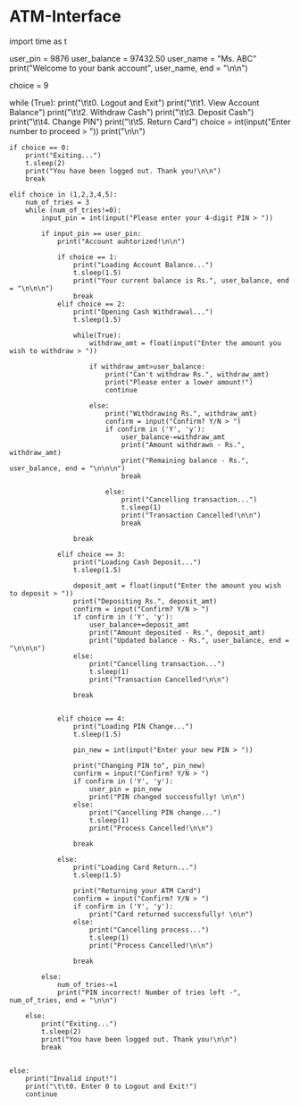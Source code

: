 # ATM-Interface
import time as t


user_pin = 9876
user_balance = 97432.50
user_name = "Ms. ABC"
print("Welcome to your bank account", user_name, end = "\n\n")

choice = 9

while (True):
    print("\t\t0. Logout and Exit")
    print("\t\t1. View Account Balance")
    print("\t\t2. Withdraw Cash")
    print("\t\t3. Deposit Cash")
    print("\t\t4. Change PIN")
    print("\t\t5. Return Card")
    choice = int(input("Enter number to proceed > "))
    print("\n\n")

    if choice == 0:
        print("Exiting...")
        t.sleep(2)
        print("You have been logged out. Thank you!\n\n")
        break

    elif choice in (1,2,3,4,5):
        num_of_tries = 3
        while (num_of_tries!=0):
            input_pin = int(input("Please enter your 4-digit PIN > "))

            if input_pin == user_pin:
                print("Account auhtorized!\n\n")

                if choice == 1:
                    print("Loading Account Balance...")
                    t.sleep(1.5)
                    print("Your current balance is Rs.", user_balance, end = "\n\n\n")
                    break
                elif choice == 2:
                    print("Opening Cash Withdrawal...")
                    t.sleep(1.5)

                    while(True):
                        withdraw_amt = float(input("Enter the amount you wish to withdraw > "))

                        if withdraw_amt>user_balance:
                            print("Can't withdraw Rs.", withdraw_amt)
                            print("Please enter a lower amount!")
                            continue

                        else:
                            print("Withdrawing Rs.", withdraw_amt)
                            confirm = input("Confirm? Y/N > ")
                            if confirm in ('Y', 'y'):
                                user_balance-=withdraw_amt
                                print("Amount withdrawn - Rs.", withdraw_amt)
                                print("Remaining balance - Rs.", user_balance, end = "\n\n\n")
                                break

                            else:
                                print("Cancelling transaction...")
                                t.sleep(1)
                                print("Transaction Cancelled!\n\n")
                                break

                    break

                elif choice == 3:
                    print("Loading Cash Deposit...")
                    t.sleep(1.5)

                    deposit_amt = float(input("Enter the amount you wish to deposit > "))
                    print("Depositing Rs.", deposit_amt)
                    confirm = input("Confirm? Y/N > ")
                    if confirm in ('Y', 'y'):
                        user_balance+=deposit_amt
                        print("Amount deposited - Rs.", deposit_amt)
                        print("Updated balance - Rs.", user_balance, end = "\n\n\n")
                    else:
                        print("Cancelling transaction...")
                        t.sleep(1)
                        print("Transaction Cancelled!\n\n")

                    break


                elif choice == 4:
                    print("Loading PIN Change...")
                    t.sleep(1.5)

                    pin_new = int(input("Enter your new PIN > "))

                    print("Changing PIN to", pin_new)
                    confirm = input("Confirm? Y/N > ")
                    if confirm in ('Y', 'y'):
                        user_pin = pin_new
                        print("PIN changed successfully! \n\n")
                    else:
                        print("Cancelling PIN change...")
                        t.sleep(1)
                        print("Process Cancelled!\n\n")

                    break

                else:
                    print("Loading Card Return...")
                    t.sleep(1.5)

                    print("Returning your ATM Card")
                    confirm = input("Confirm? Y/N > ")
                    if confirm in ('Y', 'y'):
                        print("Card returned successfully! \n\n")
                    else:
                        print("Cancelling process...")
                        t.sleep(1)
                        print("Process Cancelled!\n\n")

                    break

            else:
                num_of_tries-=1
                print("PIN incorrect! Number of tries left -", num_of_tries, end = "\n\n")

        else:
            print("Exiting...")
            t.sleep(2)
            print("You have been logged out. Thank you!\n\n")
            break


    else:
        print("Invalid input!")
        print("\t\t0. Enter 0 to Logout and Exit!")
        continue
